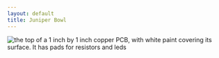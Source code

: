```yaml
---
layout: default
title: Juniper Bowl
---
```


<img src="{{ site.baseurl }}\pics\Micro paddle\IMG_00000156.jpg" alt="the top of a 1 inch by 1 inch copper PCB, with white paint covering its surface.  It has pads for resistors and leds" class="img-responsive" />
